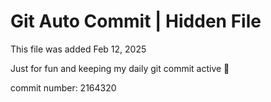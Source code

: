 # Git Auto Commit | Hidden File

This file was added Feb 12, 2025

Just for fun and keeping my daily git commit active 🤪

commit number: 2164320
